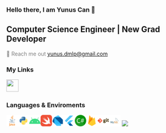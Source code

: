 ### Hello there, I am Yunus Can  :handshake:

## Computer Science Engineer | New Grad Developer

<font color = "gray"> :email: Reach me out yunus.dmlp@gmail.com</font>

### My Links 



[<img height="32" width="32" src="https://unpkg.com/simple-icons@v9/icons/linkedin.svg" align = "left"/>][linkedin]


<br/>
<br/>

### Languages & Enviroments

<img src = "https://raw.githubusercontent.com/github/explore/80688e429a7d4ef2fca1e82350fe8e3517d3494d/topics/java/java.png" heigth = 30 width = 30 align = "left">
<img src = "https://raw.githubusercontent.com/github/explore/80688e429a7d4ef2fca1e82350fe8e3517d3494d/topics/python/python.png" heigth = 30 width = 30 align = "left">
<img src = "https://raw.githubusercontent.com/github/explore/80688e429a7d4ef2fca1e82350fe8e3517d3494d/topics/android/android.png" heigth = 30 width = 30 align = "left">
<img src = "https://raw.githubusercontent.com/github/explore/80688e429a7d4ef2fca1e82350fe8e3517d3494d/topics/swift/swift.png" heigth = 30 width = 30 align = "left">
<img src = "https://raw.githubusercontent.com/github/explore/80688e429a7d4ef2fca1e82350fe8e3517d3494d/topics/dart/dart.png" heigth = 30 width = 30 align = "left">
<img src = "https://raw.githubusercontent.com/github/explore/80688e429a7d4ef2fca1e82350fe8e3517d3494d/topics/flutter/flutter.png" heigth = 30 width = 30 align = "left">
<img src = "https://raw.githubusercontent.com/github/explore/80688e429a7d4ef2fca1e82350fe8e3517d3494d/topics/csharp/csharp.png" heigth = 30 width = 30 align = "left">
<img src = "https://raw.githubusercontent.com/github/explore/80688e429a7d4ef2fca1e82350fe8e3517d3494d/topics/firebase/firebase.png?size=48" heigth = 30 width = 30 align = "left">
<img src = "https://raw.githubusercontent.com/github/explore/80688e429a7d4ef2fca1e82350fe8e3517d3494d/topics/git/git.png?size=48" heigth = 30 width = 30 align = "left">
<img src = "https://raw.githubusercontent.com/github/explore/80688e429a7d4ef2fca1e82350fe8e3517d3494d/topics/mysql/mysql.png?size=48" heigth = 30 width = 30">


<img src = "https://github-readme-stats.vercel.app/api/top-langs/?username=dmlpYunus&show_icons=true&theme=github_dark">


[linkedin]:https://www.linkedin.com/in/yunus-can-dumlupinar/
